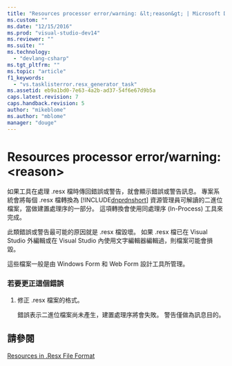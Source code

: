 ```yaml
---
title: "Resources processor error/warning: &lt;reason&gt; | Microsoft Docs"
ms.custom: ""
ms.date: "12/15/2016"
ms.prod: "visual-studio-dev14"
ms.reviewer: ""
ms.suite: ""
ms.technology: 
  - "devlang-csharp"
ms.tgt_pltfrm: ""
ms.topic: "article"
f1_keywords: 
  - "vs.tasklisterror.resx_generator_task"
ms.assetid: eb9a1bd0-7e63-4a2b-ad37-54f6e67d9b5a
caps.latest.revision: 7
caps.handback.revision: 5
author: "mikeblome"
ms.author: "mblome"
manager: "douge"
---
```

# Resources processor error/warning: &lt;reason&gt;
如果工具在處理 .resx 檔時傳回錯誤或警告，就會顯示錯誤或警告訊息。  專案系統會將每個 .resx 檔轉換為 [!INCLUDE[dnprdnshort](../error-messages/tool-errors/includes/dnprdnshort_md.md)] 資源管理員可解讀的二進位檔案，當做建置處理序的一部分。  這項轉換會使用同處理序 \(In\-Process\) 工具來完成。  
  
 此類錯誤或警告最可能的原因就是 .resx 檔毀壞。  如果 .resx 檔已在 Visual Studio 外編輯或在 Visual Studio 內使用文字編輯器編輯過，則檔案可能會損毀。  
  
 這些檔案一般是由 Windows Form 和 Web Form 設計工具所管理。  
  
### 若要更正這個錯誤  
  
1.  修正 .resx 檔案的格式。  
  
     錯誤表示二進位檔案尚未產生，建置處理序將會失敗。  警告僅做為訊息目的。  
  
## 請參閱  
 [Resources in .Resx File Format](http://msdn.microsoft.com/zh-tw/0c476133-87e4-47e8-b0ef-4b88f4ef3dc5)